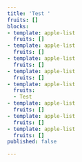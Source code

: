 ```yaml
---
title: 'Test '
fruits: []
blocks:
- template: apple-list
  fruits: []
- template: apple-list
  fruits: []
- template: apple-list
  fruits: []
- template: apple-list
  fruits: []
- template: apple-list
  fruits:
  - Test
- template: apple-list
  fruits: []
- template: apple-list
  fruits: []
- template: apple-list
  fruits: []
published: false

---
```

